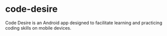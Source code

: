 # code-desire
Code Desire is an Android app designed to facilitate learning and practicing coding skills on mobile devices.
